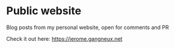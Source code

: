 # Public website

Blog posts from my personal website, open for comments and PR

Check it out here: https://jerome.gangneux.net
